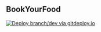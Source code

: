 ## BookYourFood

[![Deploy branch/dev via gitdeploy.io](https://img.shields.io/badge/gitdeploy.io-deploy%20branch/dev-green.svg)](https://www.gitdeploy.io/deploy?repository=https%3A%2F%2Fgithub.com%2Frstraszewski%2FBookYourFood&ref=origin%2Fdev)
